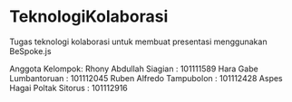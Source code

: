 TeknologiKolaborasi
===================
Tugas teknologi kolaborasi untuk membuat presentasi menggunakan BeSpoke.js

Anggota Kelompok: 
Rhony Abdullah Siagian :    101111589
Hara Gabe Lumbantoruan :    101112045
Ruben Alfredo Tampubolon : 101112428
Aspes Hagai Poltak Sitorus  : 101112916
